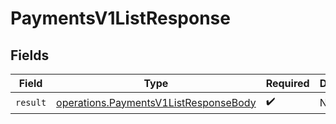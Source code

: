 # PaymentsV1ListResponse


## Fields

| Field                                                                                          | Type                                                                                           | Required                                                                                       | Description                                                                                    |
| ---------------------------------------------------------------------------------------------- | ---------------------------------------------------------------------------------------------- | ---------------------------------------------------------------------------------------------- | ---------------------------------------------------------------------------------------------- |
| `result`                                                                                       | [operations.PaymentsV1ListResponseBody](../../models/operations/paymentsv1listresponsebody.md) | :heavy_check_mark:                                                                             | N/A                                                                                            |